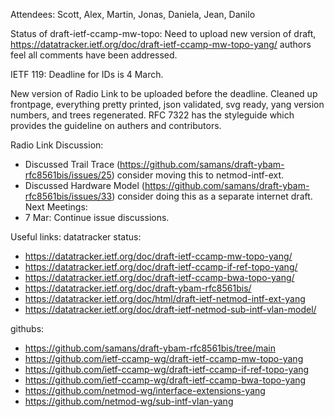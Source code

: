Attendees: Scott, Alex, Martin, Jonas, Daniela, Jean, Danilo

Status of draft-ietf-ccamp-mw-topo:
Need to upload new version of draft, https://datatracker.ietf.org/doc/draft-ietf-ccamp-mw-topo-yang/ authors feel all comments have been addressed.

IETF 119:
Deadline for IDs is 4 March.

New version of Radio Link to be uploaded before the deadline.  Cleaned up frontpage, everything pretty printed, json validated, svg ready, yang version numbers, and trees regenerated.
RFC 7322 has the styleguide which provides the guideline on authers and contributors.

Radio Link Discussion:

- Discussed Trail Trace (https://github.com/samans/draft-ybam-rfc8561bis/issues/25) consider moving this to netmod-intf-ext.
- Discussed Hardware Model (https://github.com/samans/draft-ybam-rfc8561bis/issues/33) consider doing this as a separate internet draft.
Next Meetings:
- 7 Mar: Continue issue discussions.

Useful links:
datatracker status:
- https://datatracker.ietf.org/doc/draft-ietf-ccamp-mw-topo-yang/
- https://datatracker.ietf.org/doc/draft-ietf-ccamp-if-ref-topo-yang/
- https://datatracker.ietf.org/doc/draft-ietf-ccamp-bwa-topo-yang/
- https://datatracker.ietf.org/doc/draft-ybam-rfc8561bis/
- https://datatracker.ietf.org/doc/html/draft-ietf-netmod-intf-ext-yang
- https://datatracker.ietf.org/doc/draft-ietf-netmod-sub-intf-vlan-model/

githubs:
- https://github.com/samans/draft-ybam-rfc8561bis/tree/main
- https://github.com/ietf-ccamp-wg/draft-ietf-ccamp-mw-topo-yang
- https://github.com/ietf-ccamp-wg/draft-ietf-ccamp-if-ref-topo-yang
- https://github.com/ietf-ccamp-wg/draft-ietf-ccamp-bwa-topo-yang
- https://github.com/netmod-wg/interface-extensions-yang
- https://github.com/netmod-wg/sub-intf-vlan-yang
